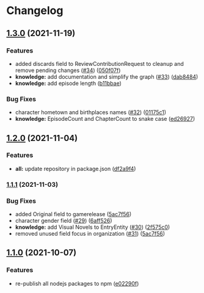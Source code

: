 # Changelog

## [1.3.0](https://www.github.com/animeapis/api-nodejs-client/compare/knowledge-v1.2.0...knowledge-v1.3.0) (2021-11-19)


### Features

* added discards field to ReviewContributionRequest to cleanup and remove pending changes ([#34](https://www.github.com/animeapis/api-nodejs-client/issues/34)) ([050f07f](https://www.github.com/animeapis/api-nodejs-client/commit/050f07f3428a4d0a8dd446c82090799ac5d619a6))
* **knowledge:** add documentation and simplify the graph ([#33](https://www.github.com/animeapis/api-nodejs-client/issues/33)) ([dab8484](https://www.github.com/animeapis/api-nodejs-client/commit/dab8484cf32e11b39a6e0933118d78e421649617))
* **knowledge:** add episode length ([b11bbae](https://www.github.com/animeapis/api-nodejs-client/commit/b11bbae8db8bbc177851009099542c491aa3779e))


### Bug Fixes

* character hometown and birthplaces names ([#32](https://www.github.com/animeapis/api-nodejs-client/issues/32)) ([01175c1](https://www.github.com/animeapis/api-nodejs-client/commit/01175c1cf785e5ba640d05d1eddb270ad7733a31))
* **knowledge:** EpisodeCount and ChapterCount to snake case ([ed26927](https://www.github.com/animeapis/api-nodejs-client/commit/ed26927826a915f9165be19cf22f8c6ce0193359))

## [1.2.0](https://www.github.com/animeapis/api-nodejs-client/compare/knowledge-v1.1.1...knowledge-v1.2.0) (2021-11-04)


### Features

* **all:** update repository in package.json ([df2a9f4](https://www.github.com/animeapis/api-nodejs-client/commit/df2a9f4e1a0f39cee3fb88929f1e775889f21063))

### [1.1.1](https://www.github.com/animeapis/api-nodejs-client/compare/knowledge-v1.1.0...knowledge-v1.1.1) (2021-11-03)


### Bug Fixes

* added Original field to gamerelease ([5ac7f56](https://www.github.com/animeapis/api-nodejs-client/commit/5ac7f56b3c86b3016a86f5df557ae6b16ec8e540))
* character gender field ([#29](https://www.github.com/animeapis/api-nodejs-client/issues/29)) ([6aff526](https://www.github.com/animeapis/api-nodejs-client/commit/6aff526b986d4a459d2a8580f3cf4d298adedb5c))
* **knowledge:** add Visual Novels to EntryEntity ([#30](https://www.github.com/animeapis/api-nodejs-client/issues/30)) ([2f575c0](https://www.github.com/animeapis/api-nodejs-client/commit/2f575c0718f3f66f207973b2bfe24a9110fdd684))
* removed unused field focus in organization ([#31](https://www.github.com/animeapis/api-nodejs-client/issues/31)) ([5ac7f56](https://www.github.com/animeapis/api-nodejs-client/commit/5ac7f56b3c86b3016a86f5df557ae6b16ec8e540))

## [1.1.0](https://www.github.com/animeapis/api-nodejs-client/compare/knowledge-v1.0.0...knowledge-v1.1.0) (2021-10-07)


### Features

* re-publish all nodejs packages to npm ([e02290f](https://www.github.com/animeapis/api-nodejs-client/commit/e02290fa767b60f77fabeabe23697ea51dda791a))
